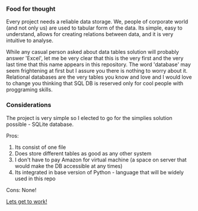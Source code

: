 ### Food for thought
Every project needs a reliable data storage. We, people of corporate world (and not only us) are used to tabular form of the data. Its simple, easy to understand, allows for creating relations between data, and it is very intuitive to analyse. 

While any casual person asked about data tables solution will probably answer 'Excel', let me be very clear that this is the very first and the very last time that this name appears in this repository. The word 'database' may seem frightening at first but I assure you there is nothing to worry about it. Relational databases are the very tables you know and love and I would love to change you thinking that SQL DB is reserved only for cool people with proggraming skills. 

### Considerations
The project is very simple so I elected to go for the simplies solution possible - SQLite database. 

Pros: 
1. Its consist of one file 
2. Does store different tables as good as any other system
3. I don't have to pay Amazon for virtual machine (a space on server that would make the DB accessible at any times)
4. Its integrated in base version of Python - language that will be widely used in this repo

Cons: 
None!

[Lets get to work!](103%20Our%20Champions%20data%20ETL.ipynb)